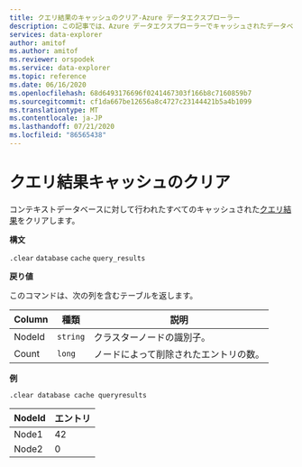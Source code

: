 ```yaml
---
title: クエリ結果のキャッシュのクリア-Azure データエクスプローラー
description: この記事では、Azure データエクスプローラーでキャッシュされたデータベーススキーマをクリアするための管理コマンドについて説明します。
services: data-explorer
author: amitof
ms.author: amitof
ms.reviewer: orspodek
ms.service: data-explorer
ms.topic: reference
ms.date: 06/16/2020
ms.openlocfilehash: 68d6493176696f0241467303f166b8c7160859b7
ms.sourcegitcommit: cf1da667be12656a8c4727c23144421b5a4b1099
ms.translationtype: MT
ms.contentlocale: ja-JP
ms.lasthandoff: 07/21/2020
ms.locfileid: "86565438"
---
```

# <a name="clear-query-results-cache"></a>クエリ結果キャッシュのクリア

コンテキストデータベースに対して行われたすべてのキャッシュされた[クエリ結果](../query/query-results-cache.md)をクリアします。

**構文**

`.clear` `database` `cache` `query_results`

**戻り値**

このコマンドは、次の列を含むテーブルを返します。

|Column    |種類    |説明
|---|---|---
|NodeId|`string`|クラスターノードの識別子。
|Count|`long`|ノードによって削除されたエントリの数。

**例**

```kusto
.clear database cache queryresults
```

|NodeId|エントリ|
|---|---|
|Node1|42
|Node2|0
